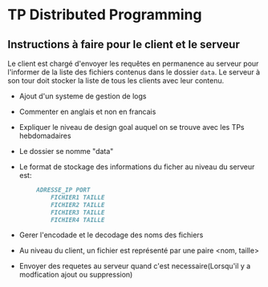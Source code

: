 # TP Distributed Programming

## Instructions à faire pour le client et le serveur
Le client est chargé d'envoyer les requêtes en permanence au serveur pour l'informer de la liste des fichiers contenus dans le dossier `data`. Le serveur à son tour doit stocker la liste de tous les clients avec leur contenu.
*  Ajout d'un systeme de gestion de logs
    
*  Commenter en anglais et non en francais

*  Expliquer le  niveau de design goal auquel on se trouve avec les TPs hebdomadaires
*  Le dossier se nomme "data"

*  Le format de stockage des informations du ficher au niveau du serveur est:
```markdown
        ADRESSE_IP PORT
            FICHIER1 TAILLE
            FICHIER2 TAILLE
            FICHIER3 TAILLE
            FICHIER4 TAILLE
```
*  Gerer l'encodade et le decodage des noms des fichiers

*  Au niveau du client, un fichier est représenté par une paire <nom, taille>

 *  Envoyer des requetes au serveur quand c'est necessaire(Lorsqu'il y a modfication ajout ou suppression)